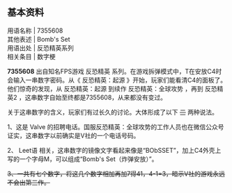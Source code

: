 **基本资料**  
---  
用语名称  |  7355608   
其他表述  |  Bomb's Set   
用语出处  |  反恐精英系列   
相关条目  |  数字梗   
  
**7355608** 出自知名FPS游戏  反恐精英  系列。在游戏拆弹模式中，T在安放C4时会输入一串数字密码。从《  反恐精英：起源
》开始，玩家们能看清C4的面板了。他们惊奇的发现，从  反恐精英：起源  到续作  反恐精英：全球攻势  ，再到  反恐精英2
，这串数字自始至终都是7355608，从来都没有变过。

关于这串数字的含义，玩家们有过长久的讨论。大体形成了以下 ~~三~~ 两种说法。

1、这是  Valve  的招聘电话。国服反恐精英：全球攻势的工作人员也在微信公众号证实，这串数字以前确实是V社的一个电话号码。

2、  Leet语  相关，这串数字的镜像文字看起来像是“BObSSET”，加上C4外壳上写的一个字母M，可以组成“Bomb's Set（炸弹安放）”。

~~3、一共有七个数字，将这几个数字相加再加7得41，4-1=3，暗示V社的游戏永远不会出第三作。~~

